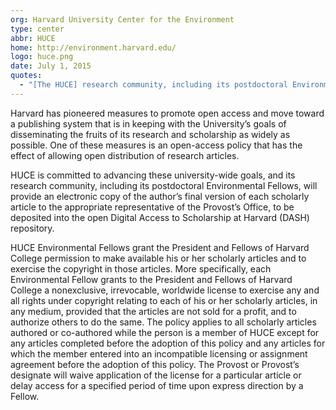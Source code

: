 ```yaml
---
org: Harvard University Center for the Environment
type: center
abbr: HUCE
home: http://environment.harvard.edu/
logo: huce.png
date: July 1, 2015
quotes:
  - "[The HUCE] research community, including its postdoctoral Environmental Fellows, will provide an electronic copy of the author’s final version of each scholarly article to the appropriate representative of the Provost’s Office, to be deposited into the open Digital Access to Scholarship at Harvard (DASH) repository."
---
```


Harvard has pioneered measures to promote open access and move toward a publishing system that is in keeping with the University’s goals of disseminating the fruits of its research and scholarship as widely as possible. One of these measures is an open-access policy that has the effect of allowing open distribution of research articles.

HUCE is committed to advancing these university-wide goals, and its research community, including its postdoctoral Environmental Fellows, will provide an electronic copy of the author’s final version of each scholarly article to the appropriate representative of the Provost’s Office, to be deposited into the open Digital Access to Scholarship at Harvard (DASH) repository.

HUCE Environmental Fellows grant the President and Fellows of Harvard College permission to make available his or her scholarly articles and to exercise the copyright in those articles. More specifically, each Environmental Fellow grants to the President and Fellows of Harvard College a nonexclusive, irrevocable, worldwide license to exercise any and all rights under copyright relating to each of his or her scholarly articles, in any medium, provided that the articles are not sold for a profit, and to authorize others to do the same. The policy applies to all scholarly articles authored or co-authored while the person is a member of HUCE except for any articles completed before the adoption of this policy and any articles for which the member entered into an incompatible licensing or assignment agreement before the adoption of this policy. The Provost or Provost’s designate will waive application of the license for a particular article or delay access for a specified period of time upon express direction by a Fellow.
